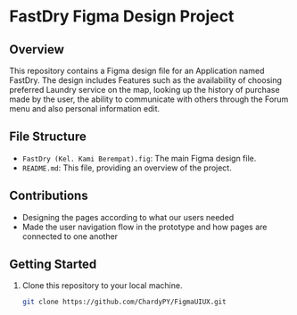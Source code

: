 # FastDry Figma Design Project

## Overview
This repository contains a Figma design file for an Application named FastDry. The design includes Features such as the availability of choosing preferred Laundry service on the map, looking up the history of purchase made by the user, the ability to communicate 
with others through the Forum menu and also personal information edit.

## File Structure
- `FastDry (Kel. Kami Berempat).fig`: The main Figma design file.
- `README.md`: This file, providing an overview of the project.

## Contributions
- Designing the pages according to what our users needed
- Made the user navigation flow in the prototype and how pages are connected to one another

## Getting Started
1. Clone this repository to your local machine.
   ```sh
   git clone https://github.com/ChardyPY/FigmaUIUX.git
